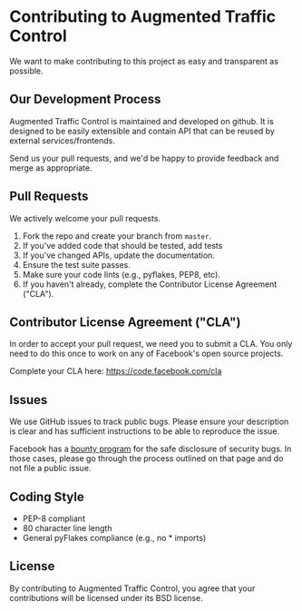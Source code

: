 # Contributing to Augmented Traffic Control
We want to make contributing to this project as easy and transparent as
possible.

## Our Development Process

Augmented Traffic Control is maintained and developed on github. It is designed to be
easily extensible and contain API that can be reused by external
services/frontends.

Send us your pull requests, and we'd be happy to provide feedback and merge
as appropriate.

## Pull Requests
We actively welcome your pull requests.
1. Fork the repo and create your branch from `master`.
2. If you've added code that should be tested, add tests
3. If you've changed APIs, update the documentation.
4. Ensure the test suite passes.
5. Make sure your code lints (e.g., pyflakes, PEP8, etc).
6. If you haven't already, complete the Contributor License Agreement ("CLA").

## Contributor License Agreement ("CLA")
In order to accept your pull request, we need you to submit a CLA. You only need
to do this once to work on any of Facebook's open source projects.

Complete your CLA here: <https://code.facebook.com/cla>

## Issues
We use GitHub issues to track public bugs. Please ensure your description is
clear and has sufficient instructions to be able to reproduce the issue.

Facebook has a [bounty program](https://www.facebook.com/whitehat/) for the safe
disclosure of security bugs. In those cases, please go through the process
outlined on that page and do not file a public issue.

## Coding Style
* PEP-8 compliant
* 80 character line length
* General pyFlakes compliance (e.g., no * imports)

## License
By contributing to Augmented Traffic Control, you agree that your contributions will be licensed
under its BSD license.
